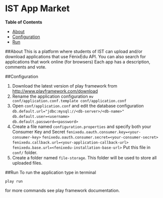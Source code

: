 IST App Market
==============

**Table of Contents**

- [About](#about)
- [Configuration](#Configuration)
- [Run](#Run)

##About
This is a platform where students of IST can upload and/or download applications that use FénixEdu API. 
You can also search for applications that work online (for browsers)
Each app has a description, comments and vote.

##Configuration
1. Download the latest version of play framework from http://www.playframework.com/download
2. Rename the application configuration `mv conf/application.conf.template conf/application.conf`
3. Open `conf/application.conf` and edit the database configuration
    `db.default.url="jdbc:mysql://<db-server>/<db-name>"`    
    `db.default.user=<username>`    
    `db.default.password=<password>`    
4. Create a file named `configuration.properties` and specify both your Consumer Key and Secret
    `fenixedu.oauth.consumer.key=<your-consumer-key>`
    `fenixedu.oauth.consumer.secret=<your-consumer-secret>`
    `fenixedu.callback.url=<your-application-callback-url>`
    `fenixedu.base.url=<fenixedu-installation-base-url>`
   Put this file in `conf/` folder.
5. Create a folder named `file-storage`. This folder will be used to store all uploaded files.

##Run
To run the application type in terminal

`play run`

for more commands see play framework documentation.

